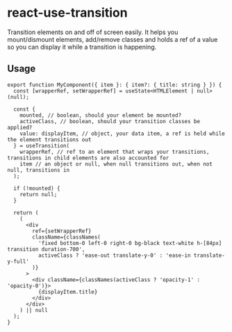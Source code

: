 # react-use-transition

Transition elements on and off of screen easily. It helps you mount/dismount elements, add/remove classes and holds a ref of a value so you can display it while a transition is happening.

## Usage

```tsx
export function MyComponent({ item }: { item?: { title: string } }) {
  const [wrapperRef, setWrapperRef] = useState<HTMLElement | null>(null);

  const {
    mounted, // boolean, should your element be mounted?
    activeClass, // boolean, should your transition classes be applied?
    value: displayItem, // object, your data item, a ref is held while the element transitions out
  } = useTransition(
    wrapperRef, // ref to an element that wraps your transitions, transitions in child elements are also accounted for
    item // an object or null, when null transitions out, when not null, transitions in
  );

  if (!mounted) {
    return null;
  }

  return (
    (
      <div
        ref={setWrapperRef}
        className={classNames(
          'fixed bottom-0 left-0 right-0 bg-black text-white h-[84px] transition duration-700',
          activeClass ? 'ease-out translate-y-0' : 'ease-in translate-y-full'
        )}
      >
        <div className={classNames(activeClass ? 'opacity-1' : 'opacity-0')}>
          {displayItem.title}
        </div>
      </div>
    ) || null
  );
}
```
